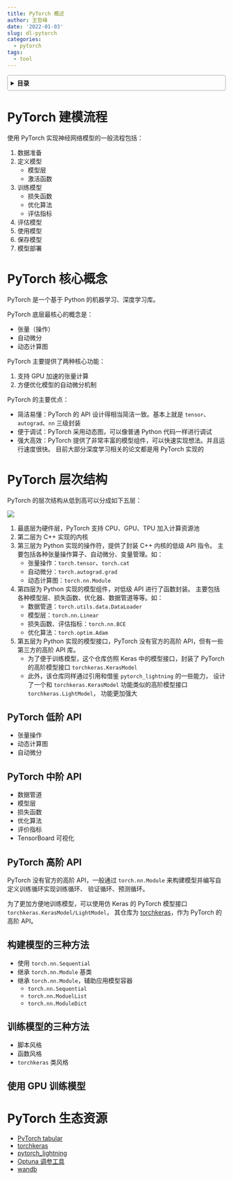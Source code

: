 ```yaml
---
title: PyTorch 概述
author: 王哲峰
date: '2022-01-03'
slug: dl-pytorch
categories:
  - pytorch
tags:
  - tool
---
```


<style>
details {
    border: 1px solid #aaa;
    border-radius: 4px;
    padding: .5em .5em 0;
}
summary {
    font-weight: bold;
    margin: -.5em -.5em 0;
    padding: .5em;
}
details[open] {
    padding: .5em;
}
details[open] summary {
    border-bottom: 1px solid #aaa;
    margin-bottom: .5em;
}
img {
    pointer-events: none;
}
</style>

<details><summary>目录</summary><p>

- [PyTorch 建模流程](#pytorch-建模流程)
- [PyTorch 核心概念](#pytorch-核心概念)
- [PyTorch 层次结构](#pytorch-层次结构)
    - [PyTorch 低阶 API](#pytorch-低阶-api)
    - [PyTorch 中阶 API](#pytorch-中阶-api)
    - [PyTorch 高阶 API](#pytorch-高阶-api)
    - [构建模型的三种方法](#构建模型的三种方法)
    - [训练模型的三种方法](#训练模型的三种方法)
    - [使用 GPU 训练模型](#使用-gpu-训练模型)
- [PyTorch 生态资源](#pytorch-生态资源)
</p></details><p></p>

# PyTorch 建模流程

使用 PyTorch 实现神经网络模型的一般流程包括：

1. 数据准备
2. 定义模型
    - 模型层
    - 激活函数 
3. 训练模型
    - 损失函数
    - 优化算法
    - 评估指标
4. 评估模型
5. 使用模型
6. 保存模型
7. 模型部署

# PyTorch 核心概念

PyTorch 是一个基于 Python 的机器学习、深度学习库。

PyTorch 底层最核心的概念是：

* 张量（操作）
* 自动微分
* 动态计算图

PyTorch 主要提供了两种核心功能：

1. 支持 GPU 加速的张量计算
2. 方便优化模型的自动微分机制

PyTorch 的主要优点：

* 简洁易懂：PyTorch 的 API 设计得相当简洁一致。基本上就是 `tensor`、`autograd`、`nn` 三级封装
* 便于调试：PyTorch 采用动态图，可以像普通 Python 代码一样进行调试
* 强大高效：PyTorch 提供了非常丰富的模型组件，可以快速实现想法。并且运行速度很快。
  目前大部分深度学习相关的论文都是用 PyTorch 实现的

# PyTorch 层次结构

PyTorch 的层次结构从低到高可以分成如下五层：

![](https://tva1.sinaimg.cn/large/e6c9d24egy1h5hw3zgu7ij212w0lwjt3.jpg)

1. 最底层为硬件层，PyTorch 支持 CPU、GPU、TPU 加入计算资源池
2. 第二层为 C++ 实现的内核
3. 第三层为 Python 实现的操作符，提供了封装 C++ 内核的低级 API 指令。
   主要包括各种张量操作算子、自动微分、变量管理。如：
    - 张量操作：`torch.tensor`、`torch.cat`
    - 自动微分：`torch.autograd.grad`
    - 动态计算图：`torch.nn.Module`
4. 第四层为 Python 实现的模型组件，对低级 API 进行了函数封装。
   主要包括各种模型层、损失函数、优化器、数据管道等等。如：
    - 数据管道：`torch.utils.data.DataLoader`
    - 模型层：`torch.nn.Linear`
    - 损失函数、评估指标：`torch.nn.BCE`
    - 优化算法：`torch.optim.Adam`
5. 第五层为 Python 实现的模型接口，PyTorch 没有官方的高阶 API，但有一些第三方的高阶 API 库。 
    - 为了便于训练模型，这个仓库仿照 Keras 中的模型接口，封装了 PyTorch 的高阶模型接口 `torchkeras.KerasModel` 
    - 此外，该仓库同样通过引用和借鉴 `pytorch_lightning` 的一些能力，
      设计了一个和 `torchkeras.KerasModel` 功能类似的高阶模型接口 `torchkeras.LightModel`，
      功能更加强大

## PyTorch 低阶 API

* 张量操作
* 动态计算图
* 自动微分

## PyTorch 中阶 API

* 数据管道
* 模型层
* 损失函数
* 优化算法
* 评价指标
* TensorBoard 可视化

## PyTorch 高阶 API

PyTorch 没有官方的高阶 API，一般通过 `torch.nn.Module` 来构建模型并编写自定义训练循环实现训练循环、
验证循环、预测循环。

为了更加方便地训练模型，可以使用仿 Keras 的 PyTorch 模型接口 `torchkeras.KerasModel/LightModel`，
其仓库为 [torchkeras](https://github.com/lyhue1991/torchkeras)，作为 PyTorch 的高阶 API。

## 构建模型的三种方法

* 使用 `torch.nn.Sequential` 
* 继承 `torch.nn.Module` 基类
* 继承 `torch.nn.Module`，辅助应用模型容器
    - `torch.nn.Sequential`
    - `torch.nn.ModuelList`
    - `torch.nn.ModuleDict`

## 训练模型的三种方法

* 脚本风格
* 函数风格
* `torchkeras` 类风格

## 使用 GPU 训练模型


# PyTorch 生态资源

* [PyTorch tabular](https://github.com/manujosephv/pytorch_tabular)
* [torchkeras](https://github.com/lyhue1991/torchkeras)
* [pytorch_lightning](https://www.pytorchlightning.ai/)
* [Optuna 调参工具](https://github.com/optuna/optuna)
* [wandb](https://wandb.ai/home)
